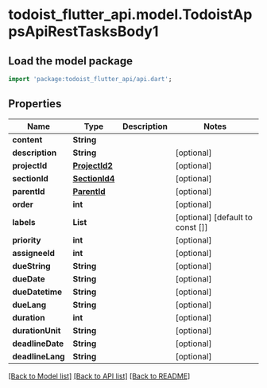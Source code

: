 # todoist_flutter_api.model.TodoistAppsApiRestTasksBody1

## Load the model package
```dart
import 'package:todoist_flutter_api/api.dart';
```

## Properties
Name | Type | Description | Notes
------------ | ------------- | ------------- | -------------
**content** | **String** |  | 
**description** | **String** |  | [optional] 
**projectId** | [**ProjectId2**](ProjectId2.md) |  | [optional] 
**sectionId** | [**SectionId4**](SectionId4.md) |  | [optional] 
**parentId** | [**ParentId**](ParentId.md) |  | [optional] 
**order** | **int** |  | [optional] 
**labels** | **List<String>** |  | [optional] [default to const []]
**priority** | **int** |  | [optional] 
**assigneeId** | **int** |  | [optional] 
**dueString** | **String** |  | [optional] 
**dueDate** | **String** |  | [optional] 
**dueDatetime** | **String** |  | [optional] 
**dueLang** | **String** |  | [optional] 
**duration** | **int** |  | [optional] 
**durationUnit** | **String** |  | [optional] 
**deadlineDate** | **String** |  | [optional] 
**deadlineLang** | **String** |  | [optional] 

[[Back to Model list]](../README.md#documentation-for-models) [[Back to API list]](../README.md#documentation-for-api-endpoints) [[Back to README]](../README.md)


